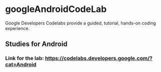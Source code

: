 # googleAndroidCodeLab
Google Developers Codelabs provide a guided, tutorial, hands-on coding experience.

## Studies for Android
### Link for the lab: https://codelabs.developers.google.com/?cat=Android
